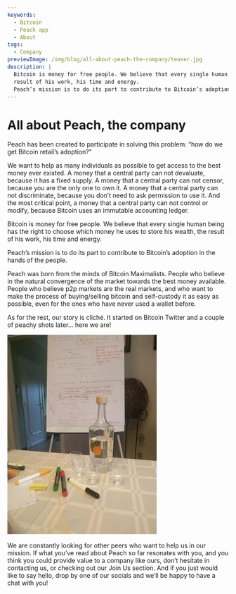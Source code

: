 ```yaml
---
keywords:
  - Bitcoin
  - Peach app
  - About
tags:
  - Company
previewImage: /img/blog/all-about-peach-the-company/teaser.jpg
description: |
  Bitcoin is money for free people. We believe that every single human being has the right to choose which money he uses to store his wealth, the
  result of his work, his time and energy.
  Peach’s mission is to do its part to contribute to Bitcoin’s adoption in the hands of the people.
---
```

# All about Peach, the company

Peach has been created to participate in solving this problem: “how do we get Bitcoin retail’s adoption?”

We want to help as many individuals as possible to get access to the best money ever existed. A money that a central party can not devaluate,
because it has a fixed supply. A money that a central party can not censor, because you are the only one to own it. A money that a central party
can not discriminate, because you don’t need to ask permission to use it. And the most critical point, a money that a central party can not control
or modify, because Bitcoin uses an immutable accounting ledger.

Bitcoin is money for free people. We believe that every single human being has the right to choose which money he uses to store his wealth, the
result of his work, his time and energy.

Peach’s mission is to do its part to contribute to Bitcoin’s adoption in the hands of the people.

Peach was born from the minds of Bitcoin Maximalists. People who believe in the natural convergence of the market towards the best money
available. People who believe p2p markets are the real markets, and who want to make the process of buying/selling bitcoin and self-custody it
as easy as possible, even for the ones who have never used a wallet before.

As for the rest, our story is cliché. It started on Bitcoin Twitter and a couple of peachy shots later… here we are!

![](/img/blog/all-about-peach-the-company/photo.jpg)

We are constantly looking for other peers who want to help us in our mission. If what you’ve read about Peach so far resonates with you, and you
think you could provide value to a company like ours, don’t hesitate in contacting us, or checking out our Join Us section. And if you just would
like to say hello, drop by one of our socials and we’ll be happy to have a chat with you!
